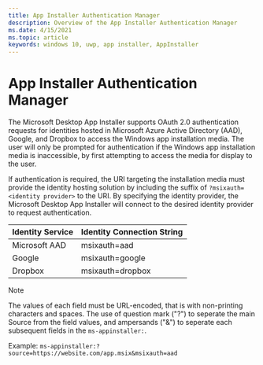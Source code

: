 ```yaml
---
title: App Installer Authentication Manager
description: Overview of the App Installer Authentication Manager
ms.date: 4/15/2021
ms.topic: article
keywords: windows 10, uwp, app installer, AppInstaller
---
```


# App Installer Authentication Manager

The Microsoft Desktop App Installer supports OAuth 2.0 authentication requests for identities hosted in Microsoft Azure Active Directory (AAD), Google, and Dropbox to access the Windows app installation media. The user will only be prompted for authentication if the Windows app installation media is inaccessible, by first attempting to access the media for display to the user. 

If authentication is required, the URI targeting the installation media must provide the identity hosting solution by including the suffix of `?msixauth=<identity provider>` to the URI. By specifying the identity provider, the Microsoft Desktop App Installer will connect to the desired identity provider to request authentication.

| Identity Service  | Identity Connection String  |
|-------------------|-----------------------------|
| Microsoft AAD     | msixauth=aad                |
| Google            | msixauth=google             |
| Dropbox           | msixauth=dropbox            |

> [!Note]
> The values of each field must be URL-encoded, that is with non-printing characters and spaces. The use of question mark ("?") to seperate the main Source from the field values, and ampersands ("&") to seperate each subsequent fields in the `ms-appinstaller:`.
> 
> Example: `ms-appinstaller:?source=https://website.com/app.msix&msixauth=aad`